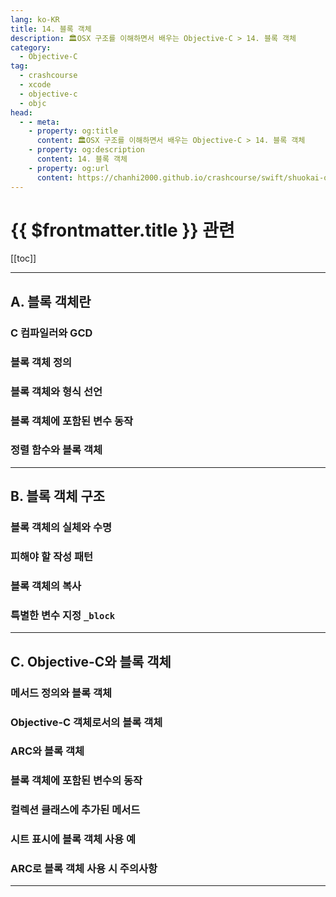 ```yaml
---
lang: ko-KR
title: 14. 블록 객체
description: 🏛OSX 구조를 이해하면서 배우는 Objective-C > 14. 블록 객체
category:
  - Objective-C
tag: 
  - crashcourse
  - xcode
  - objective-c
  - objc
head:
  - - meta:
    - property: og:title
      content: 🏛OSX 구조를 이해하면서 배우는 Objective-C > 14. 블록 객체
    - property: og:description
      content: 14. 블록 객체
    - property: og:url
      content: https://chanhi2000.github.io/crashcourse/swift/shuokai-objc/14.html
---
```


# {{ $frontmatter.title }} 관련

[[toc]]

---

## A. 블록 객체란

### C 컴파일러와 GCD

### 블록 객체 정의

### 블록 객체와 형식 선언

### 블록 객체에 포함된 변수 동작

### 정렬 함수와 블록 객체

---

## B. 블록 객체 구조

### 블록 객체의 실체와 수명

### 피해야 할 작성 패턴

### 블록 객체의 복사

### 특별한 변수 지정 `_block`

---

## C. Objective-C와 블록 객체

### 메서드 정의와 블록 객체

### Objective-C 객체로서의 블록 객체

### ARC와 블록 객체

### 블록 객체에 포함된 변수의 동작

### 컬렉션 클래스에 추가된 메서드

### 시트 표시에 블록 객체 사용 예

### ARC로 블록 객체 사용 시 주의사항

---
